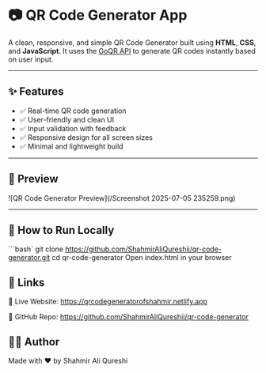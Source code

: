 # 📷 QR Code Generator App

A clean, responsive, and simple QR Code Generator built using **HTML**, **CSS**, and **JavaScript**. It uses the [GoQR API](https://goqr.me/api/) to generate QR codes instantly based on user input.

---

## ✨ Features

- ✅ Real-time QR code generation
- ✅ User-friendly and clean UI
- ✅ Input validation with feedback
- ✅ Responsive design for all screen sizes
- ✅ Minimal and lightweight build

---

## 📸 Preview

![QR Code Generator Preview](/Screenshot 2025-07-05 235259.png)

---

## 🚀 How to Run Locally

```bash`
git clone https://github.com/ShahmirAliQureshii/qr-code-generator.git
cd qr-code-generator
Open index.html in your browser
## 🔗 Links
🔗 Live Website: https://qrcodegeneratorofshahmir.netlify.app

🔗 GitHub Repo: https://github.com/ShahmirAliQureshii/qr-code-generator

## 🧑‍💻 Author
Made with ❤️ by Shahmir Ali Qureshi
